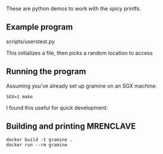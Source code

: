 These are python demos to work with the spicy printfs.

## Example program

scripts/userstest.py

This initializes a file, then picks a random location to access

## Running the program
Assuming you've already set up gramine on an SGX machine:

```
SGX=1 make
```

I found this useful for quick development:


## Building and printing MRENCLAVE

```
docker build -t gramine .
docker run --rm gramine
```